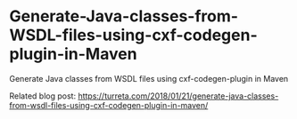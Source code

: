 # Generate-Java-classes-from-WSDL-files-using-cxf-codegen-plugin-in-Maven
Generate Java classes from WSDL files using cxf-codegen-plugin in Maven


Related blog post: 
https://turreta.com/2018/01/21/generate-java-classes-from-wsdl-files-using-cxf-codegen-plugin-in-maven/
